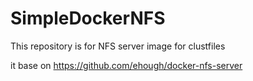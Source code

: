 # SimpleDockerNFS
This repository is for NFS server image for clustfiles

it base on https://github.com/ehough/docker-nfs-server
